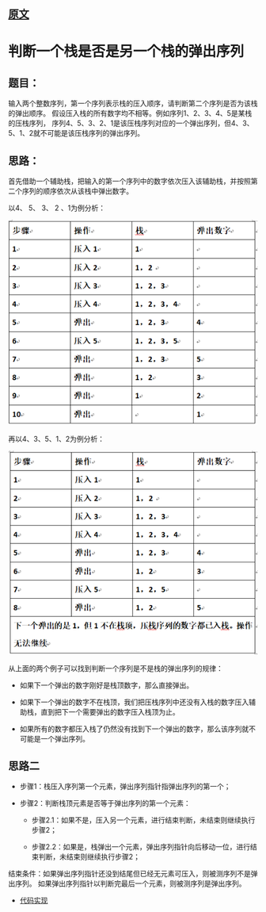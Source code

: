 
## [原文](https://www.jianshu.com/p/e39ff6a1b3ee)

# 判断一个栈是否是另一个栈的弹出序列

## 题目：
输入两个整数序列，第一个序列表示栈的压入顺序，请判断第二个序列是否为该栈的弹出顺序。
假设压入栈的所有数字均不相等。例如序列1、2、3、4、5是某栈的压栈序列，
序列4、5、3、2、1是该压栈序列对应的一个弹出序列，但4、3、5、1、2就不可能是该压栈序列的弹出序列。

## 思路：

首先借助一个辅助栈，把输入的第一个序列中的数字依次压入该辅助栈，并按照第二个序列的顺序依次从该栈中弹出数字。

以4、 5、 3、 2 、1为例分析：

![](../images/coding_offer/stack_1.png)


再以4、3、5、1、2为例分析：

![](../images/coding_offer/stack_2.png)


从上面的两个例子可以找到判断一个序列是不是栈的弹出序列的规律：

- 如果下一个弹出的数字刚好是栈顶数字，那么直接弹出。

- 如果下一个弹出的数字不在栈顶，我们把压栈序列中还没有入栈的数字压入辅助栈，直到把下一个需要弹出的数字压入栈顶为止。

- 如果所有的数字都压入栈了仍然没有找到下一个弹出的数字，那么该序列就不可能是一个弹出序列。
 
## 思路二

- 步骤1：栈压入序列第一个元素，弹出序列指针指弹出序列的第一个；

- 步骤2：判断栈顶元素是否等于弹出序列的第一个元素：     
  
  - 步骤2.1：如果不是，压入另一个元素，进行结束判断，未结束则继续执行步骤2；
  
  - 步骤2.2：如果是，栈弹出一个元素，弹出序列指针向后移动一位，进行结束判断，未结束则继续执行步骤2；

结束条件：如果弹出序列指针还没到结尾但已经无元素可压入，则被测序列不是弹出序列。
         如果弹出序列指针以判断完最后一个元素，则被测序列是弹出序列。
         

- [代码实现](/algorithms-java-example/src/main/java/space.mamba/coding/interviews/No22_IsPopOrder.java)
